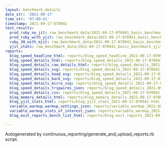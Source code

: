 ```yaml
---
layout: benchmark_details
date_str: '2021-09-17'
time_str: '07:09:41'
timestamp: 2021-09-17-070941
test_results:
  prod_ruby_no_jit: raw_benchmark_data/2021-09-17-070941_basic_benchmark_prod_ruby_no_jit.json
  prod_ruby_with_yjit: raw_benchmark_data/2021-09-17-070941_basic_benchmark_prod_ruby_with_yjit.json
  ruby_30_with_mjit: raw_benchmark_data/2021-09-17-070941_basic_benchmark_ruby_30_with_mjit.json
  yjit_stats: raw_benchmark_data/2021-09-17-070941_basic_benchmark_yjit_stats.json
reports:
  blog_speed_headline_html: reports/blog_speed_headline_2021-09-17-070941.html
  blog_speed_details_html: reports/blog_speed_details_2021-09-17-070941.html
  blog_speed_details_raw_details_html: reports/blog_speed_details_2021-09-17-070941.raw_details.html
  blog_speed_details_svg: reports/blog_speed_details_2021-09-17-070941.svg
  blog_speed_details_head_svg: reports/blog_speed_details_2021-09-17-070941.head.svg
  blog_speed_details_back_svg: reports/blog_speed_details_2021-09-17-070941.back.svg
  blog_speed_details_micro_svg: reports/blog_speed_details_2021-09-17-070941.micro.svg
  blog_speed_details_tripwires_json: reports/blog_speed_details_2021-09-17-070941.tripwires.json
  blog_speed_details_csv: reports/blog_speed_details_2021-09-17-070941.csv
  blog_memory_details_html: reports/blog_memory_details_2021-09-17-070941.html
  blog_yjit_stats_html: reports/blog_yjit_stats_2021-09-17-070941.html
  variable_warmup_warmup_settings_json: reports/variable_warmup_2021-09-17-070941.warmup_settings.json
  variable_warmup_stats_of_interest_json: reports/variable_warmup_2021-09-17-070941.stats_of_interest.json
  blog_exit_reports_bench_list_html: reports/blog_exit_reports_2021-09-17-070941.bench_list.html

---
```

Autogenerated by continuous_reporting/generate_and_upload_reports.rb script.
